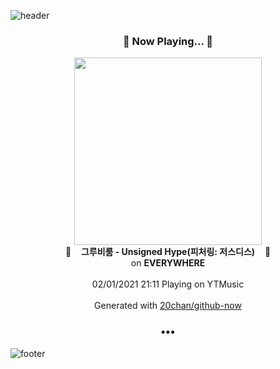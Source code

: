 ![header](https://capsule-render.vercel.app/api?type=wave&height=170&section=header&text=Hi.%20I'm%20SHIFT&fontColor=090707&fontAlignX=45&fontAlignY=65&fontSize=100)

<h3 align="center">🎵 Now Playing... 🎵</h3>
<p align="center">
  <a href="https://music.youtube.com/channel/UCpYf85Wiw52zuJs5BWqsodA">
    <img width="300" src="https://lh3.googleusercontent.com/_CDCE9Ugg-OZbnQt9CmK3aHGUCxJ1XO01GQomCa432VEKN6LtnE8YdPh7WR5YIbuaKG1vgZRmeDzJzVG">
  </a>
  <br>
  🎵&nbsp&nbsp&nbsp <b>그루비룸 - Unsigned Hype(피처링: 저스디스)</b> &nbsp&nbsp&nbsp🎵
  <br>
  on <b>EVERYWHERE</b>
  
  <br />
  <br />
  02/01/2021 21:11 Playing on YTMusic
  <br />
  <br />
  Generated with <a href="https://github.com/20chan/github-now">20chan/github-now</a>
</p>

<h3 align="center">•••</h3>

![footer](https://capsule-render.vercel.app/api?type=wave&height=150&section=footer)
